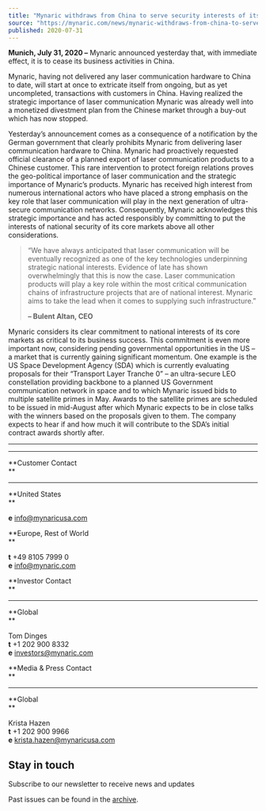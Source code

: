 ```yaml
---
title: "Mynaric withdraws from China to serve security interests of its core markets"
source: "https://mynaric.com/news/mynaric-withdraws-from-china-to-serve-security-interests-of-its-core-markets/"
published: 2020-07-31
---
```

**Munich, July 31, 2020 –** Mynaric announced yesterday that, with immediate effect, it is to cease its business activities in China.

Mynaric, having not delivered any laser communication hardware to China to date, will start at once to extricate itself from ongoing, but as yet uncompleted, transactions with customers in China. Having realized the strategic importance of laser communication Mynaric was already well into a monetized divestment plan from the Chinese market through a buy-out which has now stopped.

Yesterday’s announcement comes as a consequence of a notification by the German government that clearly prohibits Mynaric from delivering laser communication hardware to China. Mynaric had proactively requested official clearance of a planned export of laser communication products to a Chinese customer. This rare intervention to protect foreign relations proves the geo-political importance of laser communication and the strategic importance of Mynaric’s products. Mynaric has received high interest from numerous international actors who have placed a strong emphasis on the key role that laser communication will play in the next generation of ultra-secure communication networks. Consequently, Mynaric acknowledges this strategic importance and has acted responsibly by committing to put the interests of national security of its core markets above all other considerations.

> “We have always anticipated that laser communication will be eventually recognized as one of the key technologies underpinning strategic national interests. Evidence of late has shown overwhelmingly that this is now the case. Laser communication products will play a key role within the most critical communication chains of infrastructure projects that are of national interest. Mynaric aims to take the lead when it comes to supplying such infrastructure.”
> 
> **– Bulent Altan, CEO**

Mynaric considers its clear commitment to national interests of its core markets as critical to its business success. This commitment is even more important now, considering pending governmental opportunities in the US – a market that is currently gaining significant momentum. One example is the US Space Development Agency (SDA) which is currently evaluating proposals for their “Transport Layer Tranche 0” – an ultra-secure LEO constellation providing backbone to a planned US Government communication network in space and to which Mynaric issued bids to multiple satellite primes in May. Awards to the satellite primes are scheduled to be issued in mid-August after which Mynaric expects to be in close talks with the winners based on the proposals given to them. The company expects to hear if and how much it will contribute to the SDA’s initial contract awards shortly after.

---

---

**Customer Contact  
**

---

**United States  
**

**e** [info@mynaricusa.com](https://mynaric.com/news/mynaric-withdraws-from-china-to-serve-security-interests-of-its-core-markets/)

**Europe, Rest of World  
**

**t** +49 8105 7999 0  
**e** [info@mynaric.com](https://mynaric.com/news/mynaric-withdraws-from-china-to-serve-security-interests-of-its-core-markets/)

**Investor Contact  
**

---

**Global  
**

Tom Dinges  
**t** +1 202 900 8332  
**e** [investors@mynaric.com](https://mynaric.com/news/mynaric-withdraws-from-china-to-serve-security-interests-of-its-core-markets/)

**Media & Press Contact  
**

---

**Global  
**

Krista Hazen  
**t** +1 202 900 9966  
**e** [krista.hazen@mynaricusa.com](https://mynaric.com/news/mynaric-withdraws-from-china-to-serve-security-interests-of-its-core-markets/)

## Stay in touch

Subscribe to our newsletter to receive news and updates

Past issues can be found in the [archive](https://us17.campaign-archive.com/home/?u=7b919ac48d490499a79acff9f&id=aaebe0d6df).
